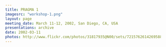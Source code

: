 ```yaml
---
title: PRAGMA 1
imagesrc: "workshop-1.png"
layout: page
meeting_date: March 11-12, 2002, San Diego, CA, USA
presentations: archive
date: 2002-03-11
photos: http://www.flickr.com/photos/31817935@N00/sets/72157626142695881/
---
```


